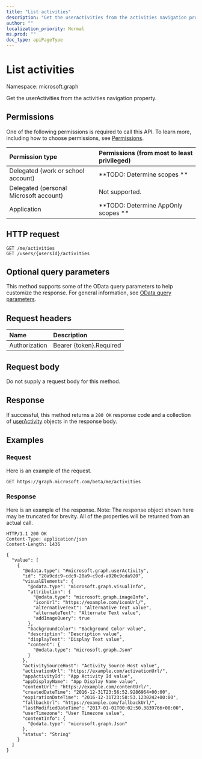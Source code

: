 ```yaml
---
title: "List activities"
description: "Get the userActivities from the activities navigation property."
author: ""
localization_priority: Normal
ms.prod: ""
doc_type: apiPageType
---
```


# List activities

Namespace: microsoft.graph

Get the userActivities from the activities navigation property.

## Permissions
One of the following permissions is required to call this API. To learn more, including how to choose permissions, see [Permissions](/concepts/permissions-reference.md).

|Permission type|Permissions (from most to least privileged)|
|:---|:---|
|Delegated (work or school account)|**TODO: Determine scopes **|
|Delegated (personal Microsoft account)|Not supported.|
|Application|**TODO: Determine AppOnly scopes **|

## HTTP request
<!-- {
  "blockType": "ignored"
}
-->
``` http
GET /me/activities
GET /users/{usersId}/activities
```

## Optional query parameters
This method supports some of the OData query parameters to help customize the response. For general information, see [OData query parameters](/graph/query-parameters).

## Request headers
|Name|Description|
|:---|:---|
|Authorization|Bearer {token}.Required|

## Request body
Do not supply a request body for this method.

## Response
If successful, this method returns a `200 OK` response code and a collection of [userActivity](../resources/useractivity.md) objects in the response body.

## Examples

### Request
Here is an example of the request.
<!-- {
  "blockType": "request",
  "name": "get_useractivity"
}
-->
``` http
GET https://graph.microsoft.com/beta/me/activities
```

### Response
Here is an example of the response. Note: The response object shown here may be truncated for brevity. All of the properties will be returned from an actual call.
<!-- {
  "blockType": "response",
  "truncated": true,
  "@odata.type": "collection(microsoft.graph.useractivity)"
}
-->
``` http
HTTP/1.1 200 OK
Content-Type: application/json
Content-Length: 1436

{
  "value": [
    {
      "@odata.type": "#microsoft.graph.userActivity",
      "id": "20a9cdc9-cdc9-20a9-c9cd-a920c9cda920",
      "visualElements": {
        "@odata.type": "microsoft.graph.visualInfo",
        "attribution": {
          "@odata.type": "microsoft.graph.imageInfo",
          "iconUrl": "https://example.com/iconUrl/",
          "alternativeText": "Alternative Text value",
          "alternateText": "Alternate Text value",
          "addImageQuery": true
        },
        "backgroundColor": "Background Color value",
        "description": "Description value",
        "displayText": "Display Text value",
        "content": {
          "@odata.type": "microsoft.graph.Json"
        }
      },
      "activitySourceHost": "Activity Source Host value",
      "activationUrl": "https://example.com/activationUrl/",
      "appActivityId": "App Activity Id value",
      "appDisplayName": "App Display Name value",
      "contentUrl": "https://example.com/contentUrl/",
      "createdDateTime": "2016-12-31T23:56:52.9286964+00:00",
      "expirationDateTime": "2016-12-31T23:58:53.1230242+00:00",
      "fallbackUrl": "https://example.com/fallbackUrl/",
      "lastModifiedDateTime": "2017-01-01T00:02:50.3839766+00:00",
      "userTimezone": "User Timezone value",
      "contentInfo": {
        "@odata.type": "microsoft.graph.Json"
      },
      "status": "String"
    }
  ]
}
```


